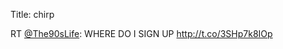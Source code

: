 Title: chirp

RT <a href="http://twitter.com/The90sLife">@The90sLife</a>: WHERE DO I SIGN UP <a href="http://t.co/3SHp7k8IOp">http://t.co/3SHp7k8IOp</a>
